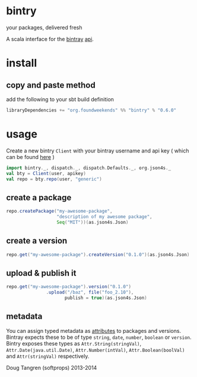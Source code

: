 # bintry

your packages, delivered fresh

A scala interface for the [bintray](https://bintray.com) [api](https://bintray.com/docs/api/).

# install

## copy and paste method

add the following to your sbt build definition

```scala
libraryDependencies += "org.foundweekends" %% "bintry" % "0.6.0"
```

# usage

Create a new bintry `Client` with your bintray username and api key ( which can be found [here](https://bintray.com/profile/edit) )

```scala
import bintry._, dispatch._, dispatch.Defaults._, org.json4s._
val bty = Client(user, apikey)
val repo = bty.repo(user, "generic")
```

## create a package

```scala
repo.createPackage("my-awesome-package",
                   "description of my awesome package",
                   Seq("MIT"))(as.json4s.Json)
```


## create a version

```scala
repo.get("my-awesome-package").createVersion("0.1.0")(as.json4s.Json)
```

## upload & publish it

```scala
repo.get("my-awesome-package").version("0.1.0")
               .upload("/baz", file("foo_2.10"),
                      publish = true)(as.json4s.Json)
```

## metadata

You can assign typed metadata as [attributes](https://bintray.com/docs/api/#_attributes) to packages and versions.
Bintray expects these to be of type `string`, `date`, `number`, `boolean` or `version`. Bintry exposes these types as
`Attr.String(stringVal)`, `Attr.Date(java.util.Date)`, `Attr.Number(intVal)`, `Attr.Boolean(boolVal)` and  `Attr(stringVal)` respectively.


Doug Tangren (softprops) 2013-2014
